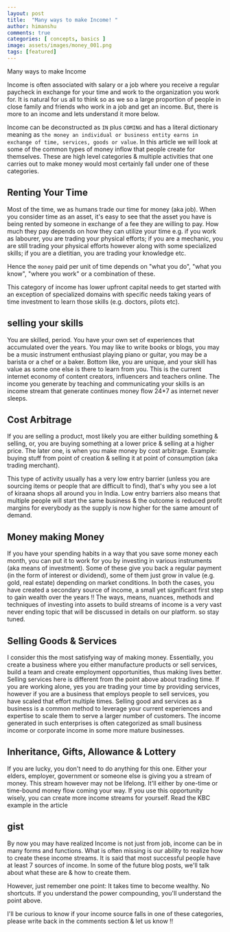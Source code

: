 ```yaml
---
layout: post
title:  "Many ways to make Income! "
author: himanshu
comments: true
categories: [ concepts, basics ]
image: assets/images/money_001.png
tags: [featured]
---
```


Many ways to make Income

Income is often associated with salary or a job where you receive a regular paycheck in exchange for your time and work to the organization you work for. It is natural for us all to think so as we so a large proportion of people in close family and friends who work in a job and get an income. But, there is more to an income and lets understand it more below.

Income can be deconstructed as `IN` plus `COMING`  and has a literal dictionary meaning as `the money an individual or business entity earns in exchange of time, services, goods or value`. In this article we will look at some of the common types of money inflow that people create for themselves. These are high level categories & multiple activities that one carries out to make money would most certainly fall under one of these categories. 

## Renting Your Time
Most of the time, we as humans trade our time for money (aka job). When you consider time as an asset, it's easy to see that the asset you have is being rented by someone in exchange of a fee they are willing to pay. How much they pay depends on how they can utilize your time e.g. if you work as labourer, you are trading your physical efforts; if you are a mechanic, you are still trading your physical efforts however along with some specialized skills; if you are a dietitian, you are trading your knowledge etc. 

Hence the `money` paid per unit of time depends on "what you do", "what you know", "where you work" or a combination of these.

This category of income has lower upfront capital needs to get started <!-- TODO: Link to article on Capex vs Opex --> with an exception of specialized domains with specific needs taking years of time investment to learn those skills (e.g. doctors, pilots etc).

<!-- selling services also comes in this category -->

## selling your skills
You are skilled, period. You have your own set of experiences that accumulated over the years. You may like to write books or blogs, you may be a music instrument enthusiast playing piano or guitar, you may be a barista or a chef or a baker. Bottom like, you are unique, and your skill has value as some one else is there to learn from you. This is the current internet economy of content creators,  influencers and teachers online. The income you generate by teaching and communicating your skills is an income stream that generate continues money flow 24*7 as internet never sleeps.

## Cost Arbitrage
If you are selling a product, most likely you are either building something & selling, or,  you are buying something at a lower price & selling at a higher price. 
The later one, is when you make money by cost arbitrage. Example: buying stuff from point of creation & selling it at point of consumption (aka trading merchant). 

This type of activity usually has a very low entry barrier (unless you are sourcing items or people that are difficult to find), that's why you see a lot of kiraana shops all around you in India. Low entry barriers also means that multiple people will start the same business & the outcome is reduced profit margins for everybody as the supply is now higher for the same amount of demand. 

## Money making Money
<!-- fixed income assets, gold etc  -->
If you have your spending habits in a way that you save some money each month, you can put it to work for you by investing in various instruments (aka means of investment). Some of these give you back a regular payment (in the form of interest or dividend), some of them just grow in value (e.g. gold, real estate) depending on market conditions. In both the cases, you have created a secondary source of income, a small yet significant first step to gain wealth over the years !! The ways, means, nuances, methods and techniques of investing into assets to build streams of income is a very vast never ending topic that will be discussed in details on our platform. so stay tuned.

## Selling Goods & Services
I consider this the most satisfying way of making money. Essentially, you create a business where you either manufacture products or sell services, build a team and create employment opportunities, thus making lives better.
Selling services here is different from the point above about trading time. If you are working alone, yes you are trading your time by providing services, however if you are a business that employs people to sell services, you have scaled that effort multiple times.
Selling good and services as a business is a common method to leverage your current experiences and expertise to scale them to serve a larger number of customers. The income generated in such enterprises is often categorized as small business income or corporate income in some more mature businesses.


## Inheritance, Gifts, Allowance & Lottery
If you are lucky, you don't need to do anything for this one. Either your elders, employer, government or someone else is giving you a stream of money. This stream however may not be lifelong. It'll either by one-time or time-bound money flow coming your way. If you use this opportunity wisely, you can create more income streams for yourself. Read the KBC example in the article <Rich vs Wealthy>
  
## gist
By now you may have realized Income is not just from job, income can be in many forms and functions. What is often missing is our ability to realize how to create these income streams. It is said that most successful people have at least 7 sources of income. In some of the future blog posts, we'll talk about what these are & how to create them. 

However, just remember one point: It takes time to become wealthy. No shortcuts.  If you understand the power compounding, you'll understand the point above.

I'll be curious to know if your income source falls in one of these categories, please write back in the comments section & let us know !!
